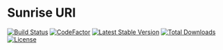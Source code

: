 # Sunrise URI

[![Build Status](https://api.travis-ci.org/sunrise-php/uri.svg?branch=master)](https://travis-ci.org/sunrise-php/uri)
[![CodeFactor](https://www.codefactor.io/repository/github/sunrise-php/uri/badge)](https://www.codefactor.io/repository/github/sunrise-php/uri)
[![Latest Stable Version](https://poser.pugx.org/sunrise/uri/v/stable)](https://packagist.org/packages/sunrise/uri)
[![Total Downloads](https://poser.pugx.org/sunrise/uri/downloads)](https://packagist.org/packages/sunrise/uri)
[![License](https://poser.pugx.org/sunrise/uri/license)](https://packagist.org/packages/sunrise/uri)
